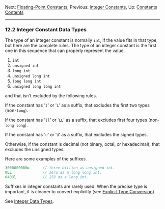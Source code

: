 Next: [Floating-Point Constants](Floating-Constants.md), Previous:
[Integer Constants](Integer-Constants.md), Up:
[Constants](Constants.md)  
[Contents](index.md#SEC_Contents "Table of contents")  

------------------------------------------------------------------------


### 12.2 Integer Constant Data Types 


The type of an integer constant is normally `int`, if the value fits in
that type, but here are the complete rules. The type of an integer
constant is the first one in this sequence that can properly represent
the value,

1.  `int`
2.  `unsigned int`
3.  `long int`
4.  `unsigned long int`
5.  `long long int`
6.  `unsigned long long int`

and that isn't excluded by the following rules.

If the constant has '`l`' or '`L`' as a suffix, that
excludes the first two types (non-`long`).

If the constant has '`ll`' or '`LL`' as a suffix, that
excludes first four types (non-`long long`).

If the constant has '`u`' or '`U`' as a suffix, that
excludes the signed types.

Otherwise, if the constant is decimal (not binary, octal, or
hexadecimal), that excludes the unsigned types.

Here are some examples of the suffixes.

``` C
3000000000u      // three billion as unsigned int.
0LL              // zero as a long long int.
0403l            // 259 as a long int.
```

Suffixes in integer constants are rarely used. When the precise type is
important, it is cleaner to convert explicitly (see [Explicit Type
Conversion](Explicit-Type-Conversion.md)).

See [Integer Data Types](Integer-Types.md).
